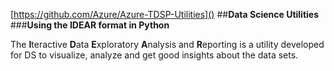 [https://github.com/Azure/Azure-TDSP-Utilities]()
##**Data Science Utilities**
###**Using the IDEAR format in Python**

The **I**teractive **D**ata **E**xploratory **A**nalysis and **R**eporting is a utility developed for DS to visualize, analyze and get good insights about the data sets.

